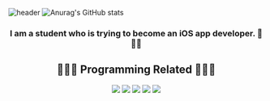 ![header](https://capsule-render.vercel.app/api?type=waving&color=auto&height=300&section=header&text=Junsoo%20Kim&fontSize=90&animation=scaleIn)
![Anurag's GitHub stats](https://github-readme-stats.vercel.app/api?username=iOS-junsoo&show_icons=true&theme=radical)

<h3 align="center">I am a student who is trying to become an iOS app developer. 🍎🍎🍎</h3>

<h2 align="center">🧑🏻‍💻 Programming Related 🧑🏻‍💻 </h3>
<p align="center">
<a href="https://developer.apple.com/kr/swift/"><img src="https://img.shields.io/badge/Swfit-FA7343?style=flat-square&logo=Swift&logoColor=white"/></a>
<a href="https://www.apple.com/kr/ios/ios-15/"><img src="https://img.shields.io/badge/iOS-000000?style=flat-square&logo=Apple&logoColor=white"/></a>
<a href="https://developer.apple.com/kr/xcode/"><img src="https://img.shields.io/badge/Xcode-147EFB?style=flat-square&logo=Xcode&logoColor=white"/></a>
<a href="https://blog.naver.com/rlawnstn01023"><img src="https://img.shields.io/badge/Blog-03C75A?style=flat-square&logo=Naver&logoColor=white&link="/></a>
<a href="https://velog.io/@rlawnstn01023"><img src="https://img.shields.io/badge/Velog-20C997?style=flat-square&logo=Velog&logoColor=white&link="/></a>


</p>
